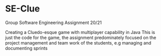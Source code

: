 # SE-Clue

Group Software Engineering Assignment 20/21

Creating a Cluedo-esque game with multiplayer capability in Java
This is just the code for the game, the assignment predominately focused on the project management and team work of the students, e.g managing and documenting sprints

